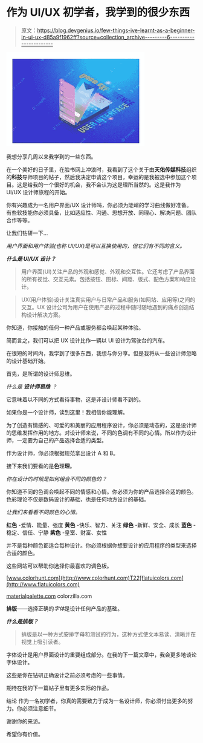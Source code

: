 # 作为 UI/UX 初学者，我学到的很少东西

> 原文：<https://blog.devgenius.io/few-things-ive-learnt-as-a-beginner-in-ui-ux-d85a9f1962ff?source=collection_archive---------6----------------------->

![](img/fbf6b4b18756655f7cf8d0d4ef21b3e6.png)

我想分享几周以来我学到的一些东西。

在一个美好的日子里，在脸书网上冲浪时，我看到了这个关于由**天佑传媒科技**组织的**科技**导师项目的帖子，然后我决定申请这个项目，幸运的是我被选中参加这个项目。这是给我的一个很好的机会，我不会认为这是理所当然的。这是我作为 UI/UX 设计师旅程的开始。

你有兴趣成为一名用户界面/UX 设计师吗，你必须为陡峭的学习曲线做好准备。有些软技能你必须具备，比如适应性、沟通、思想开放、同理心、解决问题、团队合作等等。

让我们钻研一下...

*用户界面和用户体验(也称 UI/UX)是可以互换使用的，但它们有不同的含义。*

***什么是 UI/UX 设计？***

> 用户界面(UI)关注产品的外观和感觉、外观和交互性。它还考虑了产品界面的所有视觉、交互元素。包括按钮、图标、间距、版式、配色方案和响应设计。

> UX(用户体验)设计关注真实用户与日常产品和服务(如网站、应用等)之间的交互。UX 设计公司为用户在使用产品的过程中随时随地遇到的痛点创造结构设计解决方案。

你知道，你接触的任何一种产品或服务都会唤起某种体验。

简而言之，我们可以把 UX 设计比作一辆以 UI 设计为驾驶台的汽车。

在很短的时间内，我学到了很多东西，我想与你分享。但是我将从一些设计师忽略的设计基础开始。

首先，是所谓的设计师思维。

*什么是* ***设计师思维*** *？*

它意味着以不同的方式看待事物，这是非设计师看不到的。

如果你是一个设计师，读到这里！我相信你能理解。

为了创造有情感的、可爱的和美丽的应用程序设计，你必须是动态的，这是设计师的思维发挥作用的地方。对设计师来说，不同的色调有不同的心情。所以作为设计师，一定要为自己的产品选择合适的类型。

作为设计师，你必须根据规范拿出设计 A 和 B。

接下来我们要看的是**色**理**理**。

*你在设计的时候是如何组合不同的颜色的？*

你知道不同的色调会唤起不同的情感和心情。你必须为你的产品选择合适的颜色。色彩理论不仅是数码设计的基础，也是任何地方设计的基础。

*让我们来看看不同颜色的心情。*

**红色** -爱情、能量、强度
**黄色** -快乐、智力、关注
**绿色** -新鲜、安全、成长
**蓝色** -稳定、信任、宁静
**紫色** -皇室、财富、女性

并不是每种颜色都适合每种设计。你必须根据你想要设计的应用程序的类型来选择合适的颜色。

这些网站可以帮助你选择你最喜欢的调色板。

[www.colorhunt.com](http://www.colorhunt.com)T22[flatuicolors.com](http://www.flatuicolors.com)

[materialpalette.com](http://www.materialpalette.com)
colorzilla.com

**排版**——选择正确的*字体*是设计任何产品的基础。

***什么是排版？***

> 排版是以一种方式安排字母和测试的行为，这种方式使文本易读、清晰并在视觉上吸引读者。

字体设计是用户界面设计的重要组成部分。在我的下一篇文章中，我会更多地谈论字体设计。

这些是你在钻研正确设计之前必须考虑的一些事情。

期待在我的下一篇帖子里有更多实际的作品。

结论
作为一名初学者，你真的需要致力于成为一名设计师，你必须付出更多的努力。你必须注意细节。

谢谢你的来访。

希望你有价值。